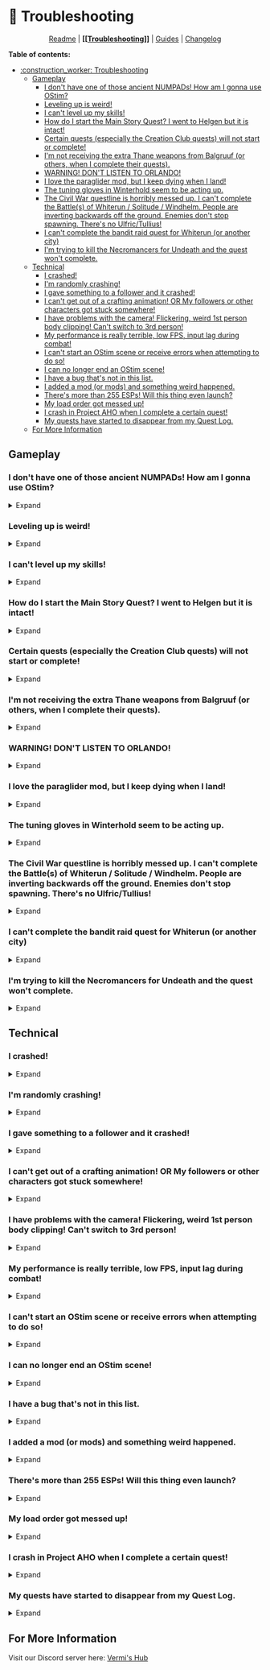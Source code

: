 # :construction_worker: Troubleshooting

<p align="center">
  <a href="/README.md">Readme</a></b> |
  <b>[[<a href="/TROUBLESHOOTING.md">Troubleshooting</a>]]</b> |
  <a href="/guides/README.md">Guides</a> |
  <a href="/CHANGELOG.md">Changelog</a>
</p>

**Table of contents:**
- [:construction\_worker: Troubleshooting](#construction_worker-troubleshooting)
  - [Gameplay](#gameplay)
    - [I don't have one of those ancient NUMPADs! How am I gonna use OStim?](#i-dont-have-one-of-those-ancient-numpads-how-am-i-gonna-use-ostim)
    - [Leveling up is weird!](#leveling-up-is-weird)
    - [I can't level up my skills!](#i-cant-level-up-my-skills)
    - [How do I start the Main Story Quest? I went to Helgen but it is intact!](#how-do-i-start-the-main-story-quest-i-went-to-helgen-but-it-is-intact)
    - [Certain quests (especially the Creation Club quests) will not start or complete!](#certain-quests-especially-the-creation-club-quests-will-not-start-or-complete)
    - [I'm not receiving the extra Thane weapons from Balgruuf (or others, when I complete their quests).](#im-not-receiving-the-extra-thane-weapons-from-balgruuf-or-others-when-i-complete-their-quests)
    - [WARNING! DON'T LISTEN TO ORLANDO!](#warning-dont-listen-to-orlando)
    - [I love the paraglider mod, but I keep dying when I land!](#i-love-the-paraglider-mod-but-i-keep-dying-when-i-land)
    - [The tuning gloves in Winterhold seem to be acting up.](#the-tuning-gloves-in-winterhold-seem-to-be-acting-up)
    - [The Civil War questline is horribly messed up. I can't complete the Battle(s) of Whiterun / Solitude / Windhelm. People are inverting backwards off the ground. Enemies don't stop spawning. There's no Ulfric/Tullius!](#the-civil-war-questline-is-horribly-messed-up-i-cant-complete-the-battles-of-whiterun--solitude--windhelm-people-are-inverting-backwards-off-the-ground-enemies-dont-stop-spawning-theres-no-ulfrictullius)
    - [I can't complete the bandit raid quest for Whiterun (or another city)](#i-cant-complete-the-bandit-raid-quest-for-whiterun-or-another-city)
    - [I'm trying to kill the Necromancers for Undeath and the quest won't complete.](#im-trying-to-kill-the-necromancers-for-undeath-and-the-quest-wont-complete)
  - [Technical](#technical)
    - [I crashed!](#i-crashed)
    - [I'm randomly crashing!](#im-randomly-crashing)
    - [I gave something to a follower and it crashed!](#i-gave-something-to-a-follower-and-it-crashed)
    - [I can't get out of a crafting animation! OR My followers or other characters got stuck somewhere!](#i-cant-get-out-of-a-crafting-animation-or-my-followers-or-other-characters-got-stuck-somewhere)
    - [I have problems with the camera! Flickering, weird 1st person body clipping! Can't switch to 3rd person!](#i-have-problems-with-the-camera-flickering-weird-1st-person-body-clipping-cant-switch-to-3rd-person)
    - [My performance is really terrible, low FPS, input lag during combat!](#my-performance-is-really-terrible-low-fps-input-lag-during-combat)
    - [I can't start an OStim scene or receive errors when attempting to do so!](#i-cant-start-an-ostim-scene-or-receive-errors-when-attempting-to-do-so)
    - [I can no longer end an OStim scene!](#i-can-no-longer-end-an-ostim-scene)
    - [I have a bug that's not in this list.](#i-have-a-bug-thats-not-in-this-list)
    - [I added a mod (or mods) and something weird happened.](#i-added-a-mod-or-mods-and-something-weird-happened)
    - [There's more than 255 ESPs! Will this thing even launch?](#theres-more-than-255-esps-will-this-thing-even-launch)
    - [My load order got messed up!](#my-load-order-got-messed-up)
    - [I crash in Project AHO when I complete a certain quest!](#i-crash-in-project-aho-when-i-complete-a-certain-quest)
    - [My quests have started to disappear from my Quest Log.](#my-quests-have-started-to-disappear-from-my-quest-log)
  - [For More Information](#for-more-information)

## Gameplay

### I don't have one of those ancient NUMPADs! How am I gonna use OStim?
<details>
  <summary>Expand</summary>

The _OStim_ controls can be remapped in the `MCM` for that mod. It may be difficult to find enough free keys without a NUMPAD thoug.
</details>

### Leveling up is weird!
<details>
  <summary>Expand</summary>

The prompt to level up your skills will appear after you level up. 

**Not working?** The `Uncapper` preset prevents skills from leveling beyond your level +18, to a maximum of twice your level. If your skill won't go up any further, try gaining a level!

**Skill not leveling up upon reading a skill book?** Make sure you're not at the cap, then check for any debuffs to skill gain on your magic effects tab. Take care of those, then try again.
</details>

### I can't level up my skills!
<details>
  <summary>Expand</summary>

This is due to a _Static Skill Leveling_ conflict. If you have _any_ effect on your character that either reduces or increases Skill XP by any amount, the point distribution will seem to work, but nothing will actually increase in the Statistics menu. This will also prevent Skill Books from increasing Skills. Most commonly this is due to XP penalties from survival-related debuffs, so before leveling up, make certain you take care of all your physical needs. You might also want to verify that you apply your Skill Points only when all similar effects are inactive. If you have made certain of this and still can't get Skill Points, ensure that you are not at the Skill Cap for your race. The cap can be identified in the Statistics menu as a red or gold bar above the name of the skill. If you wish to level these further, you will need to gain more Character Levels.
</details>

### How do I start the Main Story Quest? I went to Helgen but it is intact!
<details>
  <summary>Expand</summary>

This mod uses _Alternate Perspective_, in which you can observe and walk through Helgen's destruction as a neutral bystander. To witness Alduin's first attack in centuries, travel to Helgen and choose the "Rent A Room (Start Intro)" option. Then sleep in the bed that the innkeeper offers you for at least one hour. The intro will begin as soon as you step outside. Bear in mind it is important to complete this step relatively early as many later quest stages rely on it. See the question below.
</details>

### Certain quests (especially the Creation Club quests) will not start or complete!
<details>
  <summary>Expand</summary>

A lot of quest stages in later quests are directly reliant on **ALL** the quest triggers -- including event, interaction, and location-based triggers -- being activated during the intro sequence in which Alduin destroys Helgen. If you are finding that Uthgerd will not brawl with you, Ysolda will not ask you for the mammoth tusk, you can't talk to the Creation Club pets, or _Saints and Seducers_ NPCs are not responding, go back and do Helgen. I am also extremely skeptical of all starts which skip this part of the game, including the "Dragonborn" start from the dragon statue in the opening room as well as the "Skip Intro" start in the Helgen Inn's basement.
</details>

### I'm not receiving the extra Thane weapons from Balgruuf (or others, when I complete their quests).
<details>
  <summary>Expand</summary>

These quests are all on a rather buggy time delay. I don't know why, but this has been confirmed with multiple user reports, and it happens in clean game with LOTD and just its patches. If you want to receive all the Thane weapons legitimately, do not delay in completing their quests. For Balgruuf, do Helgen almost from the beginning of the game and complete everything up through Mimilnur (the first dragon attack) as soon as you can. Otherwise you won't get them. For the other Thane quests, don't mess around after you start them. Complete them and get the weapons - otherwise you will have to console them in.
</details>

### WARNING! DON'T LISTEN TO ORLANDO!
<details>
  <summary>Expand</summary>

Upon entering a certain inn, you will be given the option to stab a certain Vigilant of Stendarr with a Needle. **DO NOT DO THIS.** This is basically a means by which veterans to the `VIGILANT` mod can skip 3/4 of the mod to get to the fun stuff at the end. You will be _extremely_ underpowered and _utterly_ clueless as to what is going on if you do this. **SO DON'T DO IT!!** No, there is no way back. You will have to load from before you did what the obviously evil dude told you to do.
</details>

### I love the paraglider mod, but I keep dying when I land!
<details>
  <summary>Expand</summary>

Known bug I'm afraid, I guess it doesn't always perfectly detect the landing event. To prevent this, just make sure you always close and reopen the paraglider right before you land. And, of course, always save before you jump!
</details>

### The tuning gloves in Winterhold seem to be acting up.
<details>
  <summary>Expand</summary>

Try removing them and equipping them in between attempts. I dunno either, man.
</details>

### The Civil War questline is horribly messed up. I can't complete the Battle(s) of Whiterun / Solitude / Windhelm. People are inverting backwards off the ground. Enemies don't stop spawning. There's no Ulfric/Tullius!
<details>
  <summary>Expand</summary>

The _Civil War_ questline is incredibly broken even in vanilla Skyrim partially due to the large actor count and infinitely spawning enemies. Pile on CGO scripting all attack patterns and animations and Ultimate Dodge scripting all movement and you have a recipe for disaster. Even if you do manage to complete it, countless other quests will be broken due to destroyed buildings / dead NPCs / flagged variables. **It's recommended that you complete this questchain near the very end of your playthrough**, if at all. If you choose to do so, I recommend keeping the following things in mind:

1. Infinite enemy spawns are based around the destructible barricades. Hit them three times with a weapon or Destruction spell to destroy them and stop spawns in that area.
2. The above does not always work. If you find enemies never stop spawning, _sprint_ to the capitol building of the city you are attempting to reclaim (Dragonsreach, Castle Dour, etc) and make your way inside.
3. The conclusion of the Battle for Whiterun / Solitude / Windhelm is triggered by entering this capitol building.
4. You do not need to escort Ulfric, Galmar, Tullius, Likke or anyone else all the way to the capitol building. Sometimes they won't even spawn when you enter the city! Merely entering it yourself is enough. Just as followers appear beside you, so will the faction leaders.
5. Enjoy the rest of your horribly broken playthrough :finnadie:
</details>

### I can't complete the bandit raid quest for Whiterun (or another city)
<details>
  <summary>Expand</summary>

The Quest Objective to keep the Guard Captain alive is **optional** and he is extremely weak. Most likely he will die. You can still complete the quest if he does, you will just not receive any reward from the city (which is a worthless reward not worth the work IMO).
</details>

### I'm trying to kill the Necromancers for Undeath and the quest won't complete.
<details>
  <summary>Expand</summary>

Yeah, this is just a buggy part of this mod, at least when included in a large modlist like this. After clearing the ritual site, try opening console and typing `killall`. That should clear the quest. If that doesn't work, highlight the dead Necromancers and type `resurrect` followed by `killall`. If this STILL doesn't work, you will probably have to repeat this portion until it does.
</details>

## Technical

### I crashed!
<details>
  <summary>Expand</summary>

Slow down there pardner. Skyrim crashes **all the time**, less so in vanilla but more so with over 1000 mods. First make sure it crashes the next time you do the exact same thing. If it does, drop by the support channels on Discord and give as much detail as possible + attach a crashlog, we'd take a look!
</details>

### I'm randomly crashing!
<details>
  <summary>Expand</summary>

You probably don't have enough paged RAM. Skyrim is very badly optimized. Try increasing your pagefile size. Refer to the primary README document for details.
Alternatively, you don't have enough VRAM, if your GPU is less than 8 GB - you'd have to run [VRAMr](https://www.nexusmods.com/skyrimspecialedition/mods/90557).
</details>

### I gave something to a follower and it crashed!
<details>
  <summary>Expand</summary>

Was it less than a full stack of arrows but more than half of that stack of arrows? Yeah, this is a bug and can't be fixed. Don't do that!

If it was something else, first launch the game and try it again. If it happens again report it and tell me which item it was! Preferably with the ID (or screenshot of opened console where you clicked the offending item, it's IDs should be in bottom right)
</details>

### I can't get out of a crafting animation! OR My followers or other characters got stuck somewhere!
<details>
  <summary>Expand</summary>

Bugs such as this are common to many lists, and `moveto player` is the go-to solution. If you get stuck in a crafting or other SFW animation, open the console with the **tilde** key (to the left of the number 1 along the top of your keyboard) and type `player.moveto player`. That will get you out of it. I find that getting stuck in animations is common if you are attempting to craft or do some repetitive animation in first person. The list should switch you to third automatically **but you could try doing so yourself** before mining ores, brewing potions, etc.

If an NPC gets stuck on some landscape or architecture, you can use a similar command. For followers imported into NFF, you can strike the `F6` key to teleport them all to you at once _(especially useful if you are sprinting in the Overworld)_ Keep in mind that "SUPER" followers such as **Inigo** and **Lucien** **CANNOT** be imported into NFF. If other NPCs get stuck, open console just as above, and click on them until they are highlighted in white _(you may need to scroll your mouse wheel until this occurs)_. Then type `moveto player` and they will appear close to you and should be able to continue.
</details>

### I have problems with the camera! Flickering, weird 1st person body clipping! Can't switch to 3rd person!
<details>
  <summary>Expand</summary>

These are all caused by the extremely janky customization that makes first person POV sex under OStim a possibility. You are probably better off disabling both `Improved Camera` and the `Improved Camera INI` in the left pane of MO2. They do not have traditional ESPs, so your save will be fine. For a compromise, you can switch _to_ third person with the `F` key, and _back_ to first person with the scroll wheel.
</details>

### My performance is really terrible, low FPS, input lag during combat!
<details>
  <summary>Expand</summary>

Refer to the primary readme and ensure you meet all the system specification requirements!
You can try [VRAMr](https://www.nexusmods.com/skyrimspecialedition/mods/90557), some DLSS mods or switch to Community Shaders.
</details>

### I can't start an OStim scene or receive errors when attempting to do so!
<details>
  <summary>Expand</summary>

The first thing you can try is navigating to the _OStim_ MCM and selecting the `Update All` option near the bottom left. Close all menus and wait about 60 seconds, then attempt your adult interaction again.

If this doesn't work, perhaps one of the _OStim_ plugins did not install properly via _Wabbajack._ Try right-clicking on the _OStim NG_ mod in _Mod Organizer 2_ and selecting `Reinstall`. There shouldn't be any options to choose, so just click through. Launch the game and attempt your adult interaction again.

If this *STILL* doesn't work, refer to the [readme](/README.md) and keep reinstalling the list until the error messages go away.
</details>

### I can no longer end an OStim scene!
<details>
  <summary>Expand</summary>

Ensure that you **do not have** `Freecam At Start` enabled in _OStim_ MCM. Sometimes this stops functioning properly on long playthroughs.
</details>

### I have a bug that's not in this list.
<details>
  <summary>Expand</summary>

I'm afraid you're going to have to brave the Realm of the Discord Mods. I know. It's a bit like visiting the Swamp of Sadness in _Neverending Story_ which has also just been invaded by an infestation of Rodents of Unusual Size.
</details>

### I added a mod (or mods) and something weird happened.
<details>
  <summary>Expand</summary>

Feed free to stop by our server and **talk about it in the modded support channel**. We're usually willing to help unless you did something crazy like add seven huge quest mods, all available patches for those mods, and all available LOTD patches for those mods and their patches. Then you're on your own! You can always browse _[Lively's Learn To Mod Series](https://github.com/LivelyDismay/Learn-To-Mod)_ to get info on how to change any modlist you want, good luck.

</details>

### There's more than 255 ESPs! Will this thing even launch?
<details>
  <summary>Expand</summary>

Yes. ESPs flagged as ESL don't count. Double click the little number to see how many real ESPs there are.
</details>

### My load order got messed up!
<details>
  <summary>Expand</summary>

I have included backups. Click the swirly arrows. There's one for the load order (right pane) and one for the install order (left pane). Be sure to get the most recent one!
</details>

### I crash in Project AHO when I complete a certain quest!
<details>
  <summary>Expand</summary>

Try this. Load before you start the quest's conclusion. Complete a step. Save. Reload. Complete the next step. Continue until you finish the quest without crashing. I have confirmation that this does work.
</details>

### My quests have started to disappear from my Quest Log.
<details>
  <summary>Expand</summary>

Skyrim uses a very tiny variable to keep track of these. The maximum number of quests you can have, both active **AND COMPLETED,** cannot exceed 255. When this happens, the older quests will start to vanish. _There is no way around this limitation, it is hard-coded into the game._ If you somehow find yourself playing the hundreds of hours required to do this many quests, read and follow the directions in this mod when you first notice the problem: https://www.nexusmods.com/skyrimspecialedition/mods/56130  You can also find a Synthesis / Mutagen version of this Quest Recovery tool if you are more advanced. There is also a Quest Recover MCM you can run to get the missing quests back.
</details>

## For More Information

Visit our Discord server here:
[Vermi's Hub](https://discord.gg/vermishub)
